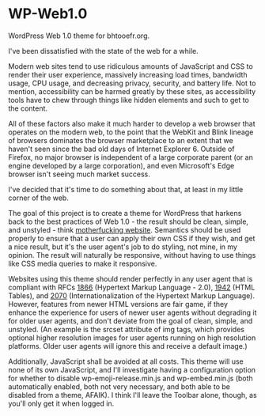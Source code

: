 # WP-Web1.0
WordPress Web 1.0 theme for bhtooefr.org.

I've been dissatisfied with the state of the web for a while.

Modern web sites tend to use ridiculous amounts of JavaScript and CSS to render their user experience, massively increasing load times, bandwidth usage, CPU usage, and decreasing privacy, security, and battery life. Not to mention, accessibility can be harmed greatly by these sites, as accessibility tools have to chew through things like hidden elements and such to get to the content.

All of these factors also make it much harder to develop a web browser that operates on the modern web, to the point that the WebKit and Blink lineage of browsers dominates the browser marketplace to an extent that we haven't seen since the bad old days of Internet Explorer 6. Outside of Firefox, no major browser is independent of a large corporate parent (or an engine developed by a large corporation), and even Microsoft's Edge browser isn't seeing much market success.

I've decided that it's time to do something about that, at least in my little corner of the web.

The goal of this project is to create a theme for WordPress that harkens back to the best practices of Web 1.0 - the result should be clean, simple, and unstyled - think [motherfucking website](http://motherfuckingwebsite.com/). Semantics should be used properly to ensure that a user can apply their own CSS if they wish, and get a nice result, but it's the user agent's job to do styling, not mine, in my opinion. The result will naturally be responsive, without having to use things like CSS media queries to make it responsive.

Websites using this theme should render perfectly in any user agent that is compliant with RFCs [1866](https://tools.ietf.org/html/rfc1866) (Hypertext Markup Language - 2.0), [1942](https://tools.ietf.org/html/rfc1942) (HTML Tables), and [2070](https://tools.ietf.org/html/rfc2070) (Internationalization of the Hypertext Markup Language). However, features from newer HTML versions are fair game, if they enhance the experience for users of newer user agents without degrading it for older user agents, and don't deviate from the goal of clean, simple, and unstyled. (An example is the srcset attribute of img tags, which provides optional higher resolution images for user agents running on high resolution platforms. Older user agents will ignore this and receive a default image.)

Additionally, JavaScript shall be avoided at all costs. This theme will use none of its own JavaScript, and I'll investigate having a configuration option for whether to disable wp-emoji-release.min.js and wp-embed.min.js (both automatically enabled, both not very necessary, and both able to be disabled from a theme, AFAIK). I think I'll leave the Toolbar alone, though, as you'll only get it when logged in.
